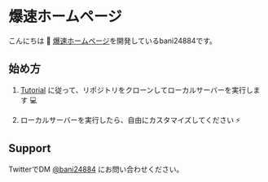 # 爆速ホームページ

こんにちは 👋 [爆速ホームページ](https://bakusoku-hp.com/)を開発しているbani24884です。

## 始め方

1. [Tutorial](https://docs.bakusoku-hp.com) に従って、リポジトリをクローンしてローカルサーバーを実行します 💻

2. ローカルサーバーを実行したら、自由にカスタマイズしてください ⚡️

## Support

TwitterでDM [@bani24884](https://x.com/bani24884) にお問い合わせください。

